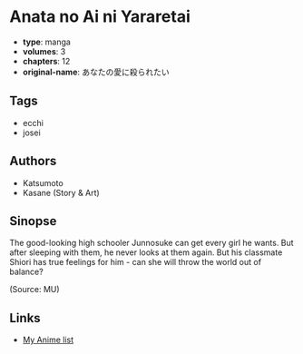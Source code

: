 # Anata no Ai ni Yararetai

-   **type**: manga
-   **volumes**: 3
-   **chapters**: 12
-   **original-name**: あなたの愛に殺られたい

## Tags

-   ecchi
-   josei

## Authors

-   Katsumoto
-   Kasane (Story & Art)

## Sinopse

The good-looking high schooler Junnosuke can get every girl he wants. But after sleeping with them, he never looks at them again. But his classmate Shiori has true feelings for him - can she will throw the world out of balance?

(Source: MU)

## Links

-   [My Anime list](https://myanimelist.net/manga/28053/Anata_no_Ai_ni_Yararetai)
